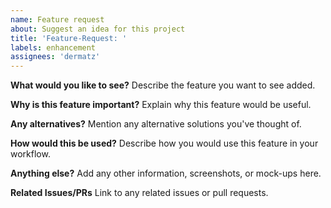```yaml
---
name: Feature request
about: Suggest an idea for this project
title: 'Feature-Request: '
labels: enhancement
assignees: 'dermatz'
---
```


**What would you like to see?**
Describe the feature you want to see added.

**Why is this feature important?**
Explain why this feature would be useful.

**Any alternatives?**
Mention any alternative solutions you've thought of.

**How would this be used?**
Describe how you would use this feature in your workflow.

**Anything else?**
Add any other information, screenshots, or mock-ups here.

**Related Issues/PRs**
Link to any related issues or pull requests.


